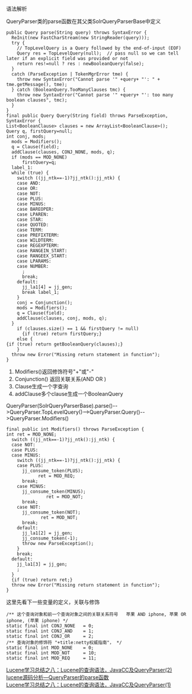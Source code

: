 语法解析

QueryParser类的parse函数在其父类SolrQueryParserBase中定义

```
public Query parse(String query) throws SyntaxError {
  ReInit(new FastCharStream(new StringReader(query)));
  try {
    // TopLevelQuery is a Query followed by the end-of-input (EOF)
    Query res = TopLevelQuery(null);  // pass null so we can tell later if an explicit field was provided or not
    return res!=null ? res : newBooleanQuery(false);
  }
  catch (ParseException | TokenMgrError tme) {
    throw new SyntaxError("Cannot parse '" +query+ "': " + tme.getMessage(), tme);
  } catch (BooleanQuery.TooManyClauses tmc) {
    throw new SyntaxError("Cannot parse '" +query+ "': too many boolean clauses", tmc);
  }
}
final public Query Query(String field) throws ParseException, SyntaxError {
List<BooleanClause> clauses = new ArrayList<BooleanClause>();
Query q, firstQuery=null;
int conj, mods;
  mods = Modifiers();
  q = Clause(field);
  addClause(clauses, CONJ_NONE, mods, q);
  if (mods == MOD_NONE)
      firstQuery=q;
  label_1:
  while (true) {
    switch ((jj_ntk==-1)?jj_ntk():jj_ntk) {
    case AND:
    case OR:
    case NOT:
    case PLUS:
    case MINUS:
    case BAREOPER:
    case LPAREN:
    case STAR:
    case QUOTED:
    case TERM:
    case PREFIXTERM:
    case WILDTERM:
    case REGEXPTERM:
    case RANGEIN_START:
    case RANGEEX_START:
    case LPARAMS:
    case NUMBER:
      ;
      break;
    default:
      jj_la1[4] = jj_gen;
      break label_1;
    }
    conj = Conjunction();
    mods = Modifiers();
    q = Clause(field);
    addClause(clauses, conj, mods, q);
  }
    if (clauses.size() == 1 && firstQuery != null)
      {if (true) return firstQuery;}
    else {
{if (true) return getBooleanQuery(clauses);}
    }
  throw new Error("Missing return statement in function");
}
```
>
1. Modifiers()返回修饰符号"+"或"-"
2. Conjunction() 返回关联关系(AND OR )
3. Clause生成一个字查询
4. addClause多个clause生成一个BooleanQuery

QueryParser(SolrQueryParserBase).parse()-->QueryParser.TopLevelQuery()-->QueryParser.Query()-->QueryParser.Modifiers()
```
final public int Modifiers() throws ParseException {
int ret = MOD_NONE;
  switch ((jj_ntk==-1)?jj_ntk():jj_ntk) {
  case NOT:
  case PLUS:
  case MINUS:
    switch ((jj_ntk==-1)?jj_ntk():jj_ntk) {
    case PLUS:
      jj_consume_token(PLUS);
            ret = MOD_REQ;
      break;
    case MINUS:
      jj_consume_token(MINUS);
               ret = MOD_NOT;
      break;
    case NOT:
      jj_consume_token(NOT);
             ret = MOD_NOT;
      break;
    default:
      jj_la1[2] = jj_gen;
      jj_consume_token(-1);
      throw new ParseException();
    }
    break;
  default:
    jj_la1[3] = jj_gen;
    ;
  }
  {if (true) return ret;}
  throw new Error("Missing return statement in function");
}
```
这里先看下一些变量的定义，关联与修饰
```
/** 这个查询对象和前一个查询对象之间的关联关系符号   苹果 AND iphone, 苹果 OR iphone, (苹果 iphone) */
static final int CONJ_NONE   = 0;
static final int CONJ_AND    = 1;
static final int CONJ_OR     = 2;
/** 查询对象的修饰符 "+title:netty权威指南"， */
static final int MOD_NONE    = 0;
static final int MOD_NOT     = 10;
static final int MOD_REQ     = 11;
```

[Lucene学习总结之八：Lucene的查询语法，JavaCC及QueryParser(2)](http://forfuture1978.iteye.com/blog/661680)   
[lucene源码分析—QueryParser的parse函数](http://blog.csdn.net/conansonic/article/details/52021137)   
[Lucene学习总结之八：Lucene的查询语法，JavaCC及QueryParser(1)](http://www.cnblogs.com/forfuture1978/archive/2010/05/08/1730200.html)
